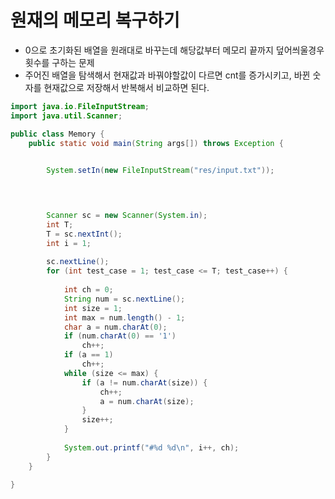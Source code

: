 # 원재의 메모리 복구하기



- 0으로 초기화된 배열을 원래대로 바꾸는데 해당값부터 메모리 끝까지 덮어씌울경우 횟수를 구하는 문제
- 주어진 배열을 탐색해서 현재값과 바꿔야할값이 다르면 cnt를 증가시키고, 바뀐 숫자를 현재값으로 저장해서 반복해서 비교하면 된다.



```java
import java.io.FileInputStream;
import java.util.Scanner;

public class Memory {
	public static void main(String args[]) throws Exception {
		

		System.setIn(new FileInputStream("res/input.txt"));


​		

		Scanner sc = new Scanner(System.in);
		int T;
		T = sc.nextInt();
		int i = 1;
		
		sc.nextLine();
		for (int test_case = 1; test_case <= T; test_case++) {
	
			int ch = 0;
			String num = sc.nextLine();
			int size = 1;
			int max = num.length() - 1;
			char a = num.charAt(0);
			if (num.charAt(0) == '1')
				ch++;
			if (a == 1)
				ch++;
			while (size <= max) {
				if (a != num.charAt(size)) {
					ch++;
					a = num.charAt(size);
				}
				size++;
			}
	
			System.out.printf("#%d %d\n", i++, ch);
		}
	}

}
```
